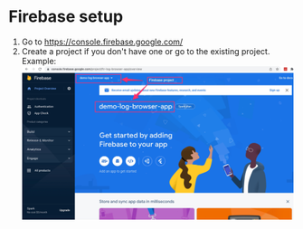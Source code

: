 # Firebase setup

1. Go to https://console.firebase.google.com/
1. Create a project if you don't have one or go to the existing project. Example:
   ![](images/firebase_project_overview.jpg)

